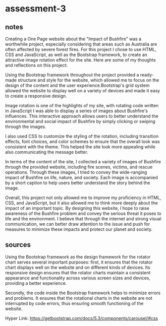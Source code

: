 # assessment-3

## notes
Creating a One Page website about the "Impact of Bushfire" was a worthwhile project, especially considering that areas such as Australia are often affected by severe forest fires. For this project I chose to use HTML, CSS and JavaScript, as well as the Bootstrap framework, to create an attractive image rotation effect for the site. Here are some of my thoughts and reflections on this project:

Using the Bootstrap framework throughout the project provided a ready-made structure and style for the website, which allowed me to focus on the design of the content and the user experience.Bootstrap's grid system allowed the website to display well on a variety of devices and made it easy to create a responsive design.

Image rotation is one of the highlights of my site, with rotating code written in JavaScript I was able to display a series of images about Bushfire's influences. This interactive approach allows users to better understand the environmental and social impact of Bushfire by simply clicking or swiping through the images.

I also used CSS to customize the styling of the rotation, including transition effects, font choices, and color schemes to ensure that the overall look was consistent with the theme. This helped the site look more appealing while also communicating the message better.

In terms of the content of the site, I collected a variety of images of Bushfire through the provided website, including fire scenes, victims, and rescue operations. Through these images, I tried to convey the wide-ranging impact of Bushfire on life, nature, and society. Each image is accompanied by a short caption to help users better understand the story behind the image.

Overall, this project not only allowed me to improve my proficiency in HTML, CSS, and JavaScript, but it also allowed me to think more deeply about the impact of an important topic. By designing this website, I hope to raise awareness of the Bushfire problem and convey the serious threat it poses to life and the environment. I believe that through the internet and strong visual communication, we can better draw attention to the issue and push for measures to minimize these impacts and protect our planet and society.

## sources
Using the Bootstrap framework as the design framework for the rotator chart serves several important purposes: first, it ensures that the rotator chart displays well on the website and on different kinds of devices. Its responsive design ensures that the rotator charts maintain a consistent appearance and functionality across various screen sizes and devices, providing a better experience.

Secondly, the code inside the Bootstrap framework helps to minimize errors and problems. It ensures that the rotational charts in the website are not interrupted by code errors, thus ensuring smooth functioning of the website.

Hyper Link:
https://getbootstrap.com/docs/5.3/components/carousel/#css

 
